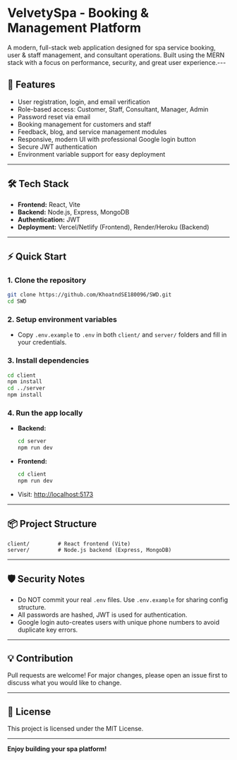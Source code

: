 # VelvetySpa - Booking & Management Platform

A modern, full-stack web application designed for spa service booking, user & staff management, and consultant operations. Built using the MERN stack with a focus on performance, security, and great user experience.---

## 🚀 Features

- User registration, login, and email verification
- Role-based access: Customer, Staff, Consultant, Manager, Admin
- Password reset via email
- Booking management for customers and staff
- Feedback, blog, and service management modules
- Responsive, modern UI with professional Google login button
- Secure JWT authentication
- Environment variable support for easy deployment

---

## 🛠️ Tech Stack

- **Frontend:** React, Vite
- **Backend:** Node.js, Express, MongoDB
- **Authentication:** JWT
- **Deployment:** Vercel/Netlify (Frontend), Render/Heroku (Backend)

---

## ⚡ Quick Start

### 1. Clone the repository

```bash
git clone https://github.com/KhoatndSE180096/SWD.git
cd SWD
```

### 2. Setup environment variables

- Copy `.env.example` to `.env` in both `client/` and `server/` folders and fill in your credentials.

### 3. Install dependencies

```bash
cd client
npm install
cd ../server
npm install
```

### 4. Run the app locally

- **Backend:**
  ```bash
  cd server
  npm run dev
  ```
- **Frontend:**
  ```bash
  cd client
  npm run dev
  ```

- Visit: [http://localhost:5173](http://localhost:5173)

---

## 📦 Project Structure

```
client/         # React frontend (Vite)
server/         # Node.js backend (Express, MongoDB)
```

---

## 🛡️ Security Notes

- Do NOT commit your real `.env` files. Use `.env.example` for sharing config structure.
- All passwords are hashed, JWT is used for authentication.
- Google login auto-creates users with unique phone numbers to avoid duplicate key errors.

---

## 💡 Contribution

Pull requests are welcome! For major changes, please open an issue first to discuss what you would like to change.

---

## 📄 License

This project is licensed under the MIT License.

---

**Enjoy building your spa platform!**
